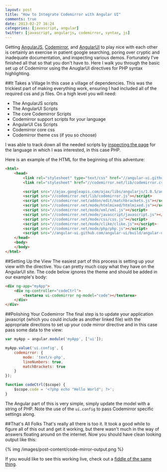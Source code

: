 ```yaml
---
layout: post
title: "How to Integrate Codemirror with Angular UI"
comments: true
date: 2013-02-27 16:24
categories: [javascript, angular]
twitter: [javascript, angularjs, codemirror, syntax, js]
---
```

Getting [AngularJS](http://angularjs.org/), [Codemirror](http://codemirror.net/), and [AngularUI](http://angular-ui.github.com/) to play nice with each other is certainly an exercise in patient google searching, poring over cryptic and inadequate documentation, and inspecting various demos. Fortunately I've finished all that so that you don't have to. Here I walk you through the basic set up of Codemirror using the AnuglarUI directives for PHP syntax highlighting.

##It Takes a Village
In this case a village of dependencies. This was the trickiest part of making everything work, ensuring I had included all of the required css and js files. On a high level you will need:

- The AngularJS scripts
- The AngularUI Scripts
- The core Codemirror Scripts
- Codemirror support scripts for your language
- AngularUI Css Scripts
- Codemirror core css
- Codemirror theme css (if you so choose)

I was able to track down all the needed scripts by [inspecting the page](http://codemirror.net/mode/php/index.html) for the language in which I was interested, in this case PHP.

Here is an example of the HTML for the beginning of this adventure:

```html
<html>
    <head>
        <link rel="stylesheet" type="text/css" href="//angular-ui.github.com/angular-ui/build/angular-ui.css">
        <link rel="stylesheet" href="//codemirror.net/lib/codemirror.css">

        <script src="//ajax.googleapis.com/ajax/libs/angularjs/1.0.5/angular.min.js"></script>
        <script src="//codemirror.net/lib/codemirror.js"></script>
        <script src="//codemirror.net/addon/edit/matchbrackets.js"></script>
        <script src="//codemirror.net/mode/htmlmixed/htmlmixed.js"></script>
        <script src="//codemirror.net/mode/xml/xml.js"></script>
        <script src="//codemirror.net/mode/javascript/javascript.js"></script>
        <script src="//codemirror.net/mode/css/css.js"></script>
        <script src="//codemirror.net/mode/clike/clike.js"></script>
        <script src="//codemirror.net/mode/php/php.js"></script>
        <script src="//angular-ui.github.com/angular-ui/build/angular-ui.js"></script>
    </head>
    <body>
    </body>
</html>
```

##Setting Up the View
The easiest part of this process is setting up your view with the directive. You can pretty much copy what they have on the AngularUI site. The code below ignores the theme and should be added in our example's body:

```html
<div ng-app="myApp">
    <div ng-controller="codeCtrl">
        <textarea ui-codemirror ng-model="code"></textarea>
    </div>
</div>
```

##Polishing Your Codemirror
The final step is to update your application javascript (which you could include as another linked file) with the appropriate directions to set up your code mirror directive and in this case pass some data to the view:

```js
var myApp = angular.module('myApp', ['ui']);

myApp.value('ui.config', {
    codemirror: {
        mode: 'text/x-php',
        lineNumbers: true,
        matchBrackets: true
    }
});

function codeCtrl($scope) {
    $scope.code = '<?php echo "Hello World"; ?>';
}
```

The Angular part of this is very simple, simply update the model with a string of PHP. Note the use of the `ui.config` to pass Codemirror specific settings along.

##That's All Folks
That's really all there is too it. It took a good while to figure all of this out and get it working, but there wasn't much in the way of answers floating around on the internet. Now you should have clean looking output like this:

{% img /images/post-content/code-mirror-output.png %}

If you would like to see this working live, check out a [fiddle of the same thing](http://jsfiddle.net/jrobertfox/RHLfG/2/).
